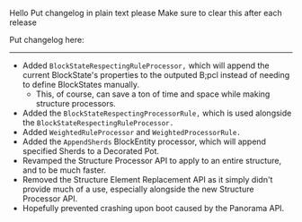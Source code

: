 Hello
Put changelog in plain text please
Make sure to clear this after each release

Put changelog here:

-----------------
- Added `BlockStateRespectingRuleProcessor,` which will append the current BlockState's properties to the outputed B;pcl instead of needing to define BlockStates manually.
  - This, of course, can save a ton of time and space while making structure processors.
- Added the `BlockStateRespectingProcessorRule,` which is used alongside the `BlockStateRespectingRuleProcessor.`
- Added `WeightedRuleProcessor` and `WeightedProcessorRule.`
- Added the `AppendSherds` BlockEntity processor, which will append specified Sherds to a Decorated Pot.
- Revamped the Structure Processor API to apply to an entire structure, and to be much faster.
- Removed the Structure Element Replacement API as it simply didn't provide much of a use, especially alongside the new Structure Processor API.
- Hopefully prevented crashing upon boot caused by the Panorama API.
